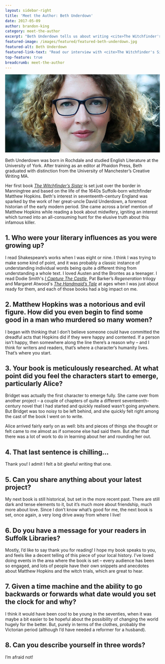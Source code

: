 ```yaml
---
layout: sidebar-right
title: 'Meet the Author: Beth Underdown'
date: 2017-05-09
author: brandon-king
category: meet-the-author
excerpt: "Beth Underdown tells us about writing <cite>The Witchfinder's Sister</cite> and shares some details about her next book."
featured-image: /images/featured/featured-beth-underdown.jpg
featured-alt: Beth Underdown
featured-link-text: "Read our interview with <cite>The Witchfinder's Sister</cite> author Beth Underdown."
top-feature: true
breadcrumb: meet-the-author
---
```


![Beth Underdown](/images/featured/featured-beth-underdown.jpg)

Beth Underdown was born in Rochdale and studied English Literature at the University of York. After training as an editor at Phaidon Press, Beth graduated with distinction from the University of Manchester’s Creative Writing MA.

Her first book [<cite>The Witchfinder’s Sister</cite>](https://suffolk.spydus.co.uk/cgi-bin/spydus.exe/ENQ/OPAC/BIBENQ?BRN=2108921) is set just over the border in Manningtree and based on the life of the 1640s Suffolk-born witchfinder Matthew Hopkins. Beth's interest in seventeenth-century England was sparked by the work of her great-uncle David Underdown, a foremost historian of the early modern period. She came across a brief mention of Matthew Hopkins while reading a book about midwifery, igniting an interest which turned into an all-consuming hunt for the elusive truth about this infamous killer.

## 1. Who were your literary influences as you were growing up?

I read Shakespeare’s works when I was eight or nine. I think I was trying to make some kind of point, and it was probably a classic instance of understanding individual words being quite a different thing from understanding a whole text. I loved Austen and the Brontes as a teenager. I read Dodie Smith's [<cite>I Capture The Castle</cite>](https://suffolk.spydus.co.uk/cgi-bin/spydus.exe/ENQ/OPAC/BIBENQ?BRN=2006878), Pat Barker’s <cite>Regeneration</cite> trilogy and Margaret Atwood's [<cite>The Handmaid’s Tale</cite>](https://suffolk.spydus.co.uk/cgi-bin/spydus.exe/ENQ/OPAC/BIBENQ?BRN=237069) at ages when I was just about ready for them, and each of those books had a big impact on me.

## 2. Matthew Hopkins was a notorious and evil figure. How did you even begin to find some good in a man who murdered so many women?

I began with thinking that I don’t believe someone could have committed the dreadful acts that Hopkins did if they were happy and contented. If a person isn’t happy, then somewhere along the line there’s a reason why – and I think for writers and readers, that’s where a character’s humanity lives. That’s where you start.

## 3. Your book is meticulously researched. At what point did you feel the characters start to emerge, particularly Alice?

Bridget was actually the first character to emerge fully. She came over from another project – a couple of chapters of quite a different seventeenth-century novel that I had started and quickly realised wasn’t going anywhere. But Bridget was too noisy to be left behind, and she quickly felt right among the cast of the book I went on to write.

Alice arrived fairly early on as well: bits and pieces of things she thought or felt came to me almost as if someone else had said them. But after that there was a lot of work to do in learning about her and rounding her out.

## 4. That last sentence is chilling…

Thank you! I admit I felt a bit gleeful writing that one.

## 5. Can you share anything about your latest project?

My next book is still historical, but set in the more recent past. There are still dark and tense elements to it, but it’s much more about friendship, much more about love. Since I don’t know what’s good for me, the next book is set, once again, a very long drive away from where I live!

## 6. Do you have a message for your readers in Suffolk Libraries?

Mostly, I’d like to say thank you for reading! I hope my book speaks to you, and feels like a decent telling of this piece of your local history. I’ve loved doing events in the area where the book is set – every audience has been so engaged, and lots of people have their own snippets and anecdotes about Matthew Hopkins and the witch trials, which are great to hear.

## 7. Given a time machine and the ability to go backwards or forwards what date would you set the clock for and why?

I think it would have been cool to be young in the seventies, when it was maybe a bit easier to be hopeful about the possibility of changing the world hugely for the better. But, purely in terms of the clothes, probably the Victorian period (although I’d have needed a reformer for a husband).

## 8. Can you describe yourself in three words?

I’m afraid not!
